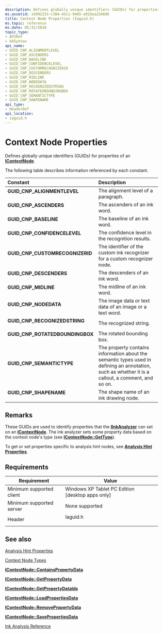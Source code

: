 ```yaml
---
description: Defines globally unique identifiers (GUIDs) for properties of an IContextNode.
ms.assetid: 14992253-c384-43c1-9465-e015ea2348db
title: Context Node Properties (Iaguid.h)
ms.topic: reference
ms.date: 05/31/2018
topic_type: 
- APIRef
- kbSyntax
api_name: 
- GUID_CNP_ALIGNMENTLEVEL
- GUID_CNP_ASCENDERS
- GUID_CNP_BASELINE
- GUID_CNP_CONFIDENCELEVEL
- GUID_CNP_CUSTOMRECOGNIZERID
- GUID_CNP_DESCENDERS
- GUID_CNP_MIDLINE
- GUID_CNP_NODEDATA
- GUID_CNP_RECOGNIZEDSTRING
- GUID_CNP_ROTATEDBOUNDINGBOX
- GUID_CNP_SEMANTICTYPE
- GUID_CNP_SHAPENAME
api_type: 
- HeaderDef
api_location: 
- iaguid.h
---
```


# Context Node Properties

Defines globally unique identifiers (GUIDs) for properties of an [**IContextNode**](icontextnode.md).

The following table describes information referenced by each constant.



| Constant                                                                                                                                                                                                 | Description                                                                                                                                                  |
|:---------------------------------------------------------------------------------------------------------------------------------------------------------------------------------------------------------|:-------------------------------------------------------------------------------------------------------------------------------------------------------------|
| <span id="GUID_CNP_ALIGNMENTLEVEL"></span><span id="guid_cnp_alignmentlevel"></span><dl> <dt>**GUID\_CNP\_ALIGNMENTLEVEL**</dt> </dl>             | The alignment level of a paragraph.<br/>                                                                                                               |
| <span id="GUID_CNP_ASCENDERS"></span><span id="guid_cnp_ascenders"></span><dl> <dt>**GUID\_CNP\_ASCENDERS**</dt> </dl>                            | The ascenders of an ink word.<br/>                                                                                                                     |
| <span id="GUID_CNP_BASELINE"></span><span id="guid_cnp_baseline"></span><dl> <dt>**GUID\_CNP\_BASELINE**</dt> </dl>                               | The baseline of an ink word.<br/>                                                                                                                      |
| <span id="GUID_CNP_CONFIDENCELEVEL"></span><span id="guid_cnp_confidencelevel"></span><dl> <dt>**GUID\_CNP\_CONFIDENCELEVEL**</dt> </dl>          | The confidence level in the recognition results.<br/>                                                                                                  |
| <span id="GUID_CNP_CUSTOMRECOGNIZERID"></span><span id="guid_cnp_customrecognizerid"></span><dl> <dt>**GUID\_CNP\_CUSTOMRECOGNIZERID**</dt> </dl> | The identifier of the custom ink recognizer for a custom recognizer node.<br/>                                                                         |
| <span id="GUID_CNP_DESCENDERS"></span><span id="guid_cnp_descenders"></span><dl> <dt>**GUID\_CNP\_DESCENDERS**</dt> </dl>                         | The descenders of an ink word.<br/>                                                                                                                    |
| <span id="GUID_CNP_MIDLINE"></span><span id="guid_cnp_midline"></span><dl> <dt>**GUID\_CNP\_MIDLINE**</dt> </dl>                                  | The midline of an ink word.<br/>                                                                                                                       |
| <span id="GUID_CNP_NODEDATA"></span><span id="guid_cnp_nodedata"></span><dl> <dt>**GUID\_CNP\_NODEDATA**</dt> </dl>                               | The image data or text data of an image or a text word.<br/>                                                                                           |
| <span id="GUID_CNP_RECOGNIZEDSTRING"></span><span id="guid_cnp_recognizedstring"></span><dl> <dt>**GUID\_CNP\_RECOGNIZEDSTRING**</dt> </dl>       | The recognized string.<br/>                                                                                                                            |
| <span id="GUID_CNP_ROTATEDBOUNDINGBOX"></span><span id="guid_cnp_rotatedboundingbox"></span><dl> <dt>**GUID\_CNP\_ROTATEDBOUNDINGBOX**</dt> </dl> | The rotated bounding box.<br/>                                                                                                                         |
| <span id="GUID_CNP_SEMANTICTYPE"></span><span id="guid_cnp_semantictype"></span><dl> <dt>**GUID\_CNP\_SEMANTICTYPE**</dt> </dl>                   | The property contains information about the semantic types used in defining an annotation, such as whether it is a callout, a comment, and so on.<br/> |
| <span id="GUID_CNP_SHAPENAME"></span><span id="guid_cnp_shapename"></span><dl> <dt>**GUID\_CNP\_SHAPENAME**</dt> </dl>                            | The shape name of an ink drawing node.<br/>                                                                                                            |



## Remarks

These GUIDs are used to identify properties that the [**IInkAnalyzer**](iinkanalyzer.md) can set on an [**IContextNode**](icontextnode.md). The ink analyzer sets some property data based on the context node's type (see [**IContextNode::GetType**](icontextnode-gettype.md)).

To get or set properties specific to analysis hint nodes, see [**Analysis Hint Properties**](analysis-hint-properties.md).

## Requirements



| Requirement | Value |
|-------------------------------------|-------------------------------------------------------------------------------------|
| Minimum supported client<br/> | Windows XP Tablet PC Edition \[desktop apps only\]<br/>                       |
| Minimum supported server<br/> | None supported<br/>                                                           |
| Header<br/>                   | <dl> <dt>Iaguid.h</dt> </dl> |



## See also

<dl> <dt>

[Analysis Hint Properties](analysis-hint-properties.md)
</dt> <dt>

[Context Node Types](context-node-types.md)
</dt> <dt>

[**IContextNode::ContainsPropertyData**](icontextnode-containspropertydata.md)
</dt> <dt>

[**IContextNode::GetPropertyData**](icontextnode-getpropertydata.md)
</dt> <dt>

[**IContextNode::GetPropertyDataIds**](icontextnode-getpropertydataids.md)
</dt> <dt>

[**IContextNode::LoadPropertiesData**](icontextnode-loadpropertiesdata.md)
</dt> <dt>

[**IContextNode::RemovePropertyData**](icontextnode-removepropertydata.md)
</dt> <dt>

[**IContextNode::SavePropertiesData**](icontextnode-savepropertiesdata.md)
</dt> <dt>

[Ink Analysis Reference](ink-analysis-reference.md)
</dt> </dl>

 

 




